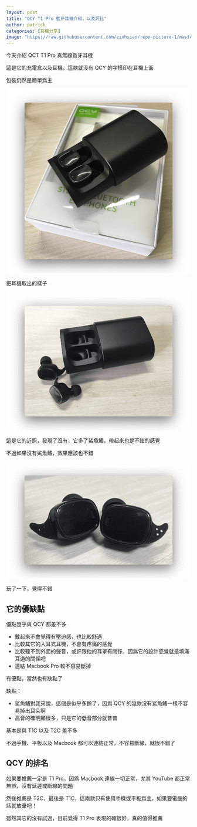 ```yaml
---
layout: post
title: "QCY T1 Pro 藍牙耳機介紹，以及評比"
author: patrick
categories: [耳機分享]
image: "https://raw.githubusercontent.com/zivhsiao/repo-picture-1/master/images/qcy/qcy_t1_pro_03.jpg"  
---
```


今天介紹 QCT T1 Pro 真無線藍牙耳機

這是它的充電盒以及耳機，這款就沒有 QCY 的字樣印在耳機上面

包裝仍然是簡單爲主

![](https://raw.githubusercontent.com/zivhsiao/repo-picture-1/master/images/qcy/qcy_t1_pro_01.png)

把耳機取出的樣子

![](https://raw.githubusercontent.com/zivhsiao/repo-picture-1/master/images/qcy/qcy_t1_pro_02.png)

這是它的近照，發現了沒有，它多了鯊魚鰭，帶起來也是不錯的感覺

不過如果沒有鯊魚鰭，效果應該也不錯

![](https://raw.githubusercontent.com/zivhsiao/repo-picture-1/master/images/qcy/qcy_t1_pro_04.png)

玩了一下，覺得不錯

## 它的優缺點

優點幾乎與 QCY 都差不多
- 戴起來不會覺得有壓迫感，也比較舒適
- 比較其它的入耳式耳機，不會有疼痛的感覺
- 比較聽不到外面的聲音，或許跟他的耳罩有關係，因爲它的設計感覺就是填滿耳道的關係吧
- 連結 Macbook Pro 較不容易斷掉

有優點，當然也有缺點了

缺點：
- 鯊魚鰭對我來說，這個是似乎多餘了，因爲 QCY 的幾款沒有鯊魚鰭一樣不容易掉出耳朵啊
- 高音的確明顯很多，只是它的低音部分就普普

基本是與 T1C 以及 T2C 差不多

不過手機、平板以及 Macbook 都可以連結正常，不容易斷線，就很不錯了

## QCY 的排名

如果要推薦一定是 T1 Pro，因爲 Macbook 連線一切正常，尤其 YouTube 都正常無誤，沒有延遲或斷線的問題

然後推薦是 T2C，最後是 T1C，這兩款只有使用手機或平板爲主，如果要電腦的話就放棄吧！

雖然其它的沒有試過，目前覺得 T1 Pro 表現的確很好，真的值得推薦
